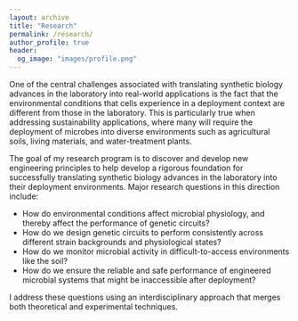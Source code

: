```yaml
---
layout: archive
title: "Research"
permalink: /research/
author_profile: true
header:
  og_image: "images/profile.png"
---
```

One of the central challenges associated with translating synthetic biology advances in the laboratory into real-world applications is the fact that the environmental conditions that cells experience in a deployment context are different from those in the laboratory. This is particularly true when addressing sustainability applications, where many will require the deployment of microbes into diverse environments such as agricultural soils, living materials, and water-treatment plants.

The goal of my research program is to discover and develop new engineering principles to help develop a rigorous foundation for successfully translating synthetic biology advances in the laboratory into their deployment environments. Major research questions in this direction include:

- How do environmental conditions affect microbial physiology, and thereby affect the performance of genetic circuits?
- How do we design genetic circuits to perform consistently across different strain backgrounds and physiological states?
- How do we monitor microbial activity in difficult-to-access environments like the soil?
- How do we ensure the reliable and safe performance of engineered microbial systems that might be inaccessible after deployment?

I address these questions using an interdisciplinary approach that merges both theoretical and experimental techniques. 